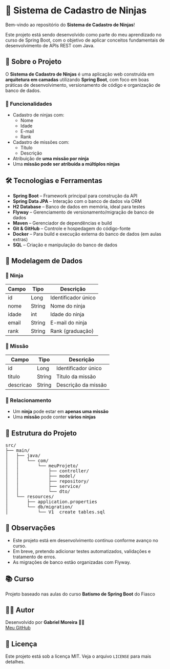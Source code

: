 <h1>🥷 Sistema de Cadastro de Ninjas</h1>

<p>Bem-vindo ao repositório do <strong>Sistema de Cadastro de Ninjas</strong>!</p>
<p>Este projeto está sendo desenvolvido como parte do meu aprendizado no curso de Spring Boot, com o objetivo de aplicar conceitos fundamentais de desenvolvimento de APIs REST com Java.</p>

<h2>🚀 Sobre o Projeto</h2>
<p>O <strong>Sistema de Cadastro de Ninjas</strong> é uma aplicação web construída em <strong>arquitetura em camadas</strong> utilizando <strong>Spring Boot</strong>, com foco em boas práticas de desenvolvimento, versionamento de código e organização de banco de dados.</p>

<h3>🧭 Funcionalidades</h3>
<ul>
  <li>Cadastro de ninjas com:
    <ul>
      <li>Nome</li>
      <li>Idade</li>
      <li>E-mail</li>
      <li>Rank</li>
    </ul>
  </li>
  <li>Cadastro de missões com:
    <ul>
      <li>Título</li>
      <li>Descrição</li>
    </ul>
  </li>
  <li>Atribuição de <strong>uma missão por ninja</strong></li>
  <li>Uma <strong>missão pode ser atribuída a múltiplos ninjas</strong></li>
</ul>

<h2>🛠️ Tecnologias e Ferramentas</h2>
<ul>
  <li><strong>Spring Boot</strong> – Framework principal para construção da API</li>
  <li><strong>Spring Data JPA</strong> – Interação com o banco de dados via ORM</li>
  <li><strong>H2 Database</strong> – Banco de dados em memória, ideal para testes</li>
  <li><strong>Flyway</strong> – Gerenciamento de versionamento/migração de banco de dados</li>
  <li><strong>Maven</strong> – Gerenciador de dependências e build</li>
  <li><strong>Git & GitHub</strong> – Controle e hospedagem do código-fonte</li>
  <li><strong>Docker</strong> – Para build e execução externa do banco de dados (em aulas extras)</li>
  <li><strong>SQL</strong> – Criação e manipulação do banco de dados</li>
</ul>

<h2>🧩 Modelagem de Dados</h2>

<h3>🥷 Ninja</h3>
<table>
  <thead>
    <tr><th>Campo</th><th>Tipo</th><th>Descrição</th></tr>
  </thead>
  <tbody>
    <tr><td>id</td><td>Long</td><td>Identificador único</td></tr>
    <tr><td>nome</td><td>String</td><td>Nome do ninja</td></tr>
    <tr><td>idade</td><td>int</td><td>Idade do ninja</td></tr>
    <tr><td>email</td><td>String</td><td>E-mail do ninja</td></tr>
    <tr><td>rank</td><td>String</td><td>Rank (graduação)</td></tr>
  </tbody>
</table>

<h3>🎯 Missão</h3>
<table>
  <thead>
    <tr><th>Campo</th><th>Tipo</th><th>Descrição</th></tr>
  </thead>
  <tbody>
    <tr><td>id</td><td>Long</td><td>Identificador único</td></tr>
    <tr><td>titulo</td><td>String</td><td>Título da missão</td></tr>
    <tr><td>descricao</td><td>String</td><td>Descrição da missão</td></tr>
  </tbody>
</table>

<h3>🔄 Relacionamento</h3>
<ul>
  <li>Um <strong>ninja</strong> pode estar em <strong>apenas uma missão</strong></li>
  <li>Uma <strong>missão</strong> pode conter <strong>vários ninjas</strong></li>
</ul>

<h2>📁 Estrutura do Projeto</h2>

<pre>
src/
├── main/
│   ├── java/
│   │   └── com/
│   │       └── meuProjeto/
│   │           ├── controller/
│   │           ├── model/
│   │           ├── repository/
│   │           ├── service/
│   │           └── dto/
│   └── resources/
│       ├── application.properties
│       └── db/migration/
│           └── V1__create_tables.sql
</pre>

<h2>📌 Observações</h2>
<ul>
  <li>Este projeto está em desenvolvimento contínuo conforme avanço no curso.</li>
  <li>Em breve, pretendo adicionar testes automatizados, validações e tratamento de erros.</li>
  <li>As migrações de banco estão organizadas com Flyway.</li>
</ul>

<h2>📚 Curso</h2>
<p>Projeto baseado nas aulas do curso <strong>Batismo de Spring Boot</strong> do Fiasco</p>

<h2>🧑‍💻 Autor</h2>
<p>
  Desenvolvido por <strong>Gabriel Moreira</strong> 👨‍💻<br/>
  <a href="https://github.com/gabrielmoreiradevs" target="_blank">Meu GitHub</a>
</p>

<h2>📜 Licença</h2>
<p>Este projeto está sob a licença MIT. Veja o arquivo <code>LICENSE</code> para mais detalhes.</p>
